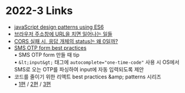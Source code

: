 <h1>2022-3 Links</h1><ul><li><a href="https://loredanacirstea.github.io/es6-design-patterns">javaScript design patterns using ES6</a></li><li><a href="https://maxkim-j.github.io/posts/packet-travel">브라우저 주소창에 URL을 치면 일어나는 일들</a></li><li><a href="https://huns.me/development/2297">CORS 실패 시, 응답 개체의 status는 왜 0일까?</a></li><li><a href="https://web.dev/sms-otp-form/">SMS OTP form best practices</a><br>• SMS OTP form 만들 때 tip<br>• <code>&amp;lt;input&amp;gt;</code> 태그에 <code>autocomplete=&quot;one-time-code&quot;</code>  사용 시 OS에서 SMS로 오는 OTP를 파싱하여 input에 자동 입력되도록 제안</li><li>코드를 줄이기 위한 리액트 best practices &amp;amp; patterns 시리즈<br>• <a href="https://dev.to/devsmitra/react-best-practices-and-patterns-to-reduce-code-2bff">1편</a> / <a href="https://dev.to/devsmitra/react-best-practices-and-patterns-to-reduce-code-part-2-54f3">2편</a> / <a href="https://dev.to/devsmitra/react-best-practices-and-patterns-to-reduce-code-part-3-4bh1">3편</a></li></ul>